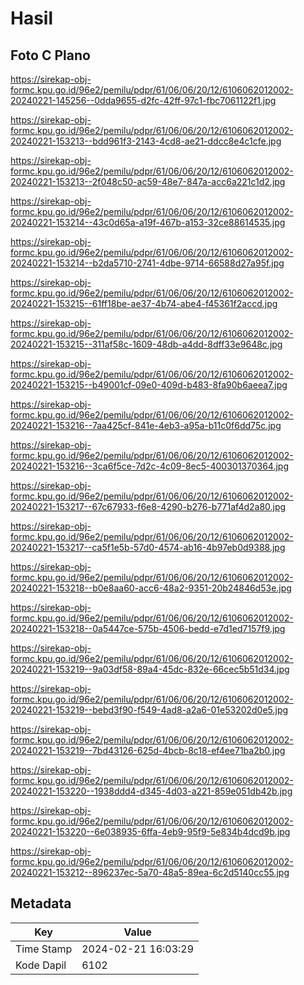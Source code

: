 # Hasil

## Foto C Plano

https://sirekap-obj-formc.kpu.go.id/96e2/pemilu/pdpr/61/06/06/20/12/6106062012002-20240221-145256--0dda9655-d2fc-42ff-97c1-fbc7061122f1.jpg

https://sirekap-obj-formc.kpu.go.id/96e2/pemilu/pdpr/61/06/06/20/12/6106062012002-20240221-153213--bdd961f3-2143-4cd8-ae21-ddcc8e4c1cfe.jpg

https://sirekap-obj-formc.kpu.go.id/96e2/pemilu/pdpr/61/06/06/20/12/6106062012002-20240221-153213--2f048c50-ac59-48e7-847a-acc6a221c1d2.jpg

https://sirekap-obj-formc.kpu.go.id/96e2/pemilu/pdpr/61/06/06/20/12/6106062012002-20240221-153214--43c0d65a-a19f-467b-a153-32ce88614535.jpg

https://sirekap-obj-formc.kpu.go.id/96e2/pemilu/pdpr/61/06/06/20/12/6106062012002-20240221-153214--b2da5710-2741-4dbe-9714-66588d27a95f.jpg

https://sirekap-obj-formc.kpu.go.id/96e2/pemilu/pdpr/61/06/06/20/12/6106062012002-20240221-153215--61ff18be-ae37-4b74-abe4-f45361f2accd.jpg

https://sirekap-obj-formc.kpu.go.id/96e2/pemilu/pdpr/61/06/06/20/12/6106062012002-20240221-153215--311af58c-1609-48db-a4dd-8dff33e9648c.jpg

https://sirekap-obj-formc.kpu.go.id/96e2/pemilu/pdpr/61/06/06/20/12/6106062012002-20240221-153215--b49001cf-09e0-409d-b483-8fa90b6aeea7.jpg

https://sirekap-obj-formc.kpu.go.id/96e2/pemilu/pdpr/61/06/06/20/12/6106062012002-20240221-153216--7aa425cf-841e-4eb3-a95a-b11c0f6dd75c.jpg

https://sirekap-obj-formc.kpu.go.id/96e2/pemilu/pdpr/61/06/06/20/12/6106062012002-20240221-153216--3ca6f5ce-7d2c-4c09-8ec5-400301370364.jpg

https://sirekap-obj-formc.kpu.go.id/96e2/pemilu/pdpr/61/06/06/20/12/6106062012002-20240221-153217--67c67933-f6e8-4290-b276-b771af4d2a80.jpg

https://sirekap-obj-formc.kpu.go.id/96e2/pemilu/pdpr/61/06/06/20/12/6106062012002-20240221-153217--ca5f1e5b-57d0-4574-ab16-4b97eb0d9388.jpg

https://sirekap-obj-formc.kpu.go.id/96e2/pemilu/pdpr/61/06/06/20/12/6106062012002-20240221-153218--b0e8aa60-acc6-48a2-9351-20b24846d53e.jpg

https://sirekap-obj-formc.kpu.go.id/96e2/pemilu/pdpr/61/06/06/20/12/6106062012002-20240221-153218--0a5447ce-575b-4506-bedd-e7d1ed7157f9.jpg

https://sirekap-obj-formc.kpu.go.id/96e2/pemilu/pdpr/61/06/06/20/12/6106062012002-20240221-153219--9a03df58-89a4-45dc-832e-66cec5b51d34.jpg

https://sirekap-obj-formc.kpu.go.id/96e2/pemilu/pdpr/61/06/06/20/12/6106062012002-20240221-153219--bebd3f90-f549-4ad8-a2a6-01e53202d0e5.jpg

https://sirekap-obj-formc.kpu.go.id/96e2/pemilu/pdpr/61/06/06/20/12/6106062012002-20240221-153219--7bd43126-625d-4bcb-8c18-ef4ee71ba2b0.jpg

https://sirekap-obj-formc.kpu.go.id/96e2/pemilu/pdpr/61/06/06/20/12/6106062012002-20240221-153220--1938ddd4-d345-4d03-a221-859e051db42b.jpg

https://sirekap-obj-formc.kpu.go.id/96e2/pemilu/pdpr/61/06/06/20/12/6106062012002-20240221-153220--6e038935-6ffa-4eb9-95f9-5e834b4dcd9b.jpg

https://sirekap-obj-formc.kpu.go.id/96e2/pemilu/pdpr/61/06/06/20/12/6106062012002-20240221-153212--896237ec-5a70-48a5-89ea-6c2d5140cc55.jpg


## Metadata

| Key        | Value               |
| ---------- | ------------------- |
| Time Stamp | 2024-02-21 16:03:29 |
| Kode Dapil | 6102                |



